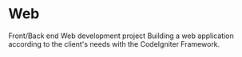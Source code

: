 # Web


Front/Back end Web development project
Building a web application according to the client's needs with the CodeIgniter Framework.
